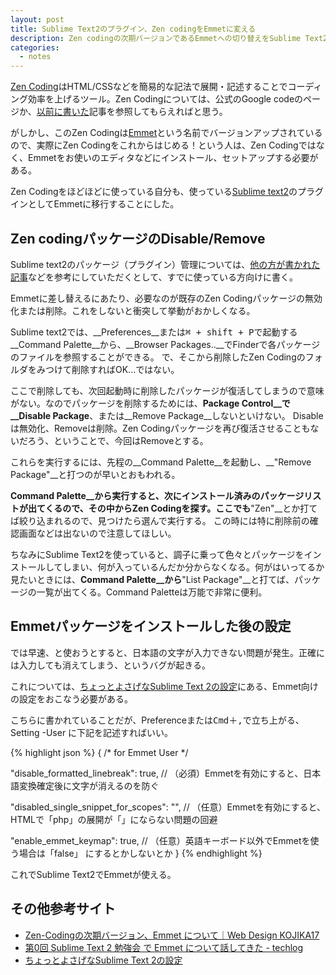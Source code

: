 ```yaml
---
layout: post
title: Sublime Text2のプラグイン、Zen codingをEmmetに変える
description: Zen codingの次期バージョンであるEmmetへの切り替えをSublime Text2でおこなう場合の注意点など。
categories:
  - notes
---
```

[Zen Coding](http://code.google.com/p/zen-coding/)はHTML/CSSなどを簡易的な記法で展開・記述することでコーディング効率を上げるツール。Zen Codingについては、公式のGoogle codeのページか、[以前に書いた](http://designblog.ecstudio.jp/htmlcss/zen-coding-aptana.html)記事を参照してもらえればと思う。

がしかし、このZen Codingは[Emmet](http://docs.emmet.io/)という名前でバージョンアップされているので、実際にZen Codingをこれからはじめる！という人は、Zen Codingではなく、Emmetをお使いのエディタなどにインストール、セットアップする必要がある。

Zen Codingをほどほどに使っている自分も、使っている[Sublime text2](http://www.sublimetext.com/2)のプラグインとしてEmmetに移行することにした。

## Zen codingパッケージのDisable/Remove

Sublime text2のパッケージ（プラグイン）管理については、[他の方が書かれた記事](http://makoto-tanaka.com/html5-2/1517/)などを参考にしていただくとして、すでに使っている方向けに書く。

Emmetに差し替えるにあたり、必要なのが既存のZen Codingパッケージの無効化または削除。これをしないと衝突して挙動がおかしくなる。

Sublime text2では、__Preferences__または<kbd>⌘ + shift + P</kbd>で起動する__Command Palette__から、__Browser Packages..__でFinderで各パッケージのファイルを参照することができる。
で、そこから削除したZen Codingのフォルダをみつけて削除すればOK...ではない。

ここで削除しても、次回起動時に削除したパッケージが復活してしまうので意味がない。なのでパッケージを削除するためには、__Package Control__で__Disable Package__、または__Remove Package__しないといけない。
Disableは無効化、Removeは削除。Zen Codingパッケージを再び復活させることもないだろう、ということで、今回はRemoveとする。

これらを実行するには、先程の__Command Palette__を起動し、__"Remove Package"__と打つのが早いとおもわれる。

__Command Palette__から実行すると、次にインストール済みのパッケージリストが出てくるので、その中からZen Codingを探す。ここでも__"Zen"__とか打てば絞り込まれるので、見つけたら選んで実行する。
この時には特に削除前の確認画面などは出ないので注意してほしい。

ちなみにSublime Text2を使っていると、調子に乗って色々とパッケージをインストールしてしまい、何が入っているんだか分からなくなる。何がはいってるか見たいときには、__Command Palette__から__"List Package"__と打てば、パッケージの一覧が出てくる。Command Paletteは万能で非常に便利。

## Emmetパッケージをインストールした後の設定

では早速、と使おうとすると、日本語の文字が入力できない問題が発生。正確には入力しても消えてしまう、というバグが起きる。

これについては、[ちょっとよさげなSublime Text 2の設定](http://protean.cc/sublime-text-2-user-preferences)にある、Emmet向けの設定をおこなう必要がある。

こちらに書かれていることだが、Preferenceまたは<kbd>Cmd＋,</kbd>で立ち上がる、Setting -User に下記を記述すればいい。

{% highlight json %}
{
/* for Emmet User */

 "disable_formatted_linebreak": true,
 // （必須）Emmetを有効にすると、日本語変換確定後に文字が消えるのを防ぐ

 "disabled_single_snippet_for_scopes": "",
 // （任意）Emmetを有効にすると、HTMLで「php」の展開が「<?php ?>」にならない問題の回避

 "enable_emmet_keymap": true,
 // （任意）英語キーボード以外でEmmetを使う場合は「false」	にするとかしないとか
}
{% endhighlight %}

これでSublime Text2でEmmetが使える。


## その他参考サイト
- [Zen-Codingの次期バージョン、Emmet について｜Web Design KOJIKA17](http://kojika17.com/2012/09/zen-coding-next-emmet.html)
- [第0回 Sublime Text 2 勉強会 で Emmet について話してきた - techlog](http://d.hatena.ne.jp/j7400157/20121111/1352603101)
- [ちょっとよさげなSublime Text 2の設定](http://protean.cc/sublime-text-2-user-preferences)
